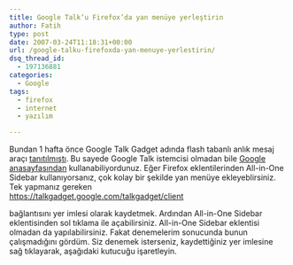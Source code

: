 ```yaml
---
title: Google Talk’u Firefox’da yan menüye yerleştirin
author: Fatih
type: post
date: 2007-03-24T11:18:31+00:00
url: /google-talku-firefoxda-yan-menuye-yerlestirin/
dsq_thread_id:
  - 197136881
categories:
  - Google
tags:
  - firefox
  - internet
  - yazılım

---
```

Bundan 1 hafta önce Google Talk Gadget adında flash tabanlı anlık mesaj araçı [tanıtılmıştı][1]. Bu sayede Google Talk istemcisi olmadan bile [Google anasayfasından][2] kullanabiliyordunuz. Eğer Firefox eklentilerinden All-in-One Sidebar kullanıyorsanız, çok kolay bir şekilde yan menüye ekleyeblirsiniz. Tek yapmanız gereken  
https://talkgadget.google.com/talkgadget/client

bağlantısını yer imlesi olarak kaydetmek. Ardından All-in-One Sidebar eklentisinden sol tıklama ile açabilirsiniz. All-in-One Sidebar eklentisi olmadan da yapılabilirsiniz. Fakat denemelerim sonucunda bunun çalışmadığını gördüm. Siz denemek isterseniz, kaydettiğiniz yer imlesine sağ tıklayarak, aşağıdaki kutucuğu işaretleyin.

 [1]: https://www.murekkep.org/son-zamanlarin-google-yenilikleri-226
 [2]: https://www.murekkep.org/google-anasayfasi-temalandi-231